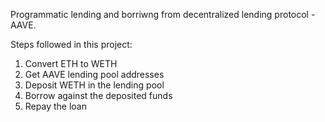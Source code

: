 Programmatic lending and borriwng from decentralized lending protocol - AAVE.

Steps followed in this project:

1. Convert ETH to WETH
2. Get AAVE lending pool addresses
3. Deposit WETH in the lending pool
4. Borrow against the deposited funds
5. Repay the loan
